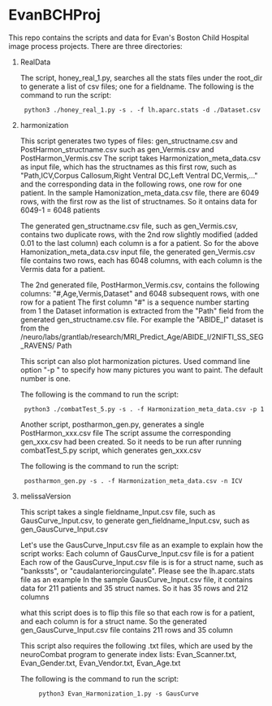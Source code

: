 # EvanBCHProj

This repo contains the scripts and data for Evan's Boston Child Hospital image process projects. There are three directories:

1. RealData

	The script, honey_real_1.py, searches all the stats files under the root_dir to generate  a list of csv files; one for a fieldname. The following is the command to run the script:
	
		python3 ./honey_real_1.py -s . -f lh.aparc.stats -d ./Dataset.csv
	
	
2. harmonization

	This script generates two types of files: gen_structname.csv and PostHarmon_structname.csv
such as gen_Vermis.csv and PostHarmon_Vermis.csv
The script takes Harmonization_meta_data.csv as input file, which has the structnames as
this first row, such as
"Path,ICV,Corpus Callosum,Right Ventral DC,Left Ventral DC,Vermis,..."
and the corresponding data in the following rows, one row for one patient.
In the sample Hamonization_meta_data.csv file, there are 6049 rows, with the first row as the list of structnames. So it ontains data for 6049-1 = 6048 patients

	The generated gen_structname.csv file, such as gen_Vermis.csv, contains two duplicate 
rows, with the 2nd row slightly modified (added 0.01 to the last column)
each column is a for a patient. So for the above Hamonization_meta_data.csv input file, the generated gen_Vermis.csv file contains two rows, each has 6048 columns, with each column is the Vermis data for a patient.

	The 2nd generated file, PostHarmon_Vermis.csv, contains the following columns: 
"#,Age,Vermis,Dataset"
and 6048 subsequent rows, with one row for a patient
The first column "#" is a sequence number starting from 1
the Dataset information is extracted from the "Path" field from the 
generated gen_structname.csv file. For example the "ABIDE_I" dataset is from the
/neuro/labs/grantlab/research/MRI_Predict_Age/ABIDE_I/2NIFTI_SS_SEG_RAVENS/ Path

	This script can also plot harmonization pictures. Used command line option "-p "
to specify how many pictures you want to paint. The default number is one.

	The following is the command to run the script:

		python3 ./combatTest_5.py -s . -f Harmonization_meta_data.csv -p 1
		
		
	Another script,  postharmon_gen.py, generates a single PostHarmon_xxx.csv file
The script assume the corresponding gen_xxx.csv had been created.
So it needs to be run after running combatTest_5.py script, which generates gen_xxx.csv

	The following is the command to run the script:

		postharmon_gen.py -s . -f Harmonization_meta_data.csv -n ICV	

3. melissaVersion

	This script takes a single fieldname_Input.csv file, such as GausCurve_Input.csv, 
to generate gen_fieldname_Input.csv, such as gen_GausCurve_Input.csv

	Let's use the GausCurve_Input.csv file as an example to explain how the script works:
Each column of GausCurve_Input.csv file is for a patient
Each row of the GausCurve_Input.csv file is is for a struct name, such as "bankssts",
or "caudalanteriorcingulate". Please see the lh.aparc.stats file as an example
In the sample GausCurve_Input.csv file, it contains data for 211 patients and 35 struct
names. So it has 35 rows and 212 columns

	what this script does is to flip this file so that each row is for a patient, and 
each column is for a struct name. So the generated gen_GausCurve_Input.csv file
contains 211 rows and 35 column

	This script also requires the following .txt files, which are used by the neuroCombat
program to generate index lists:
Evan_Scanner.txt, Evan_Gender.txt, Evan_Vendor.txt, Evan_Age.txt

	The following is the command to run the script:
	
			python3 Evan_Harmonization_1.py -s GausCurve